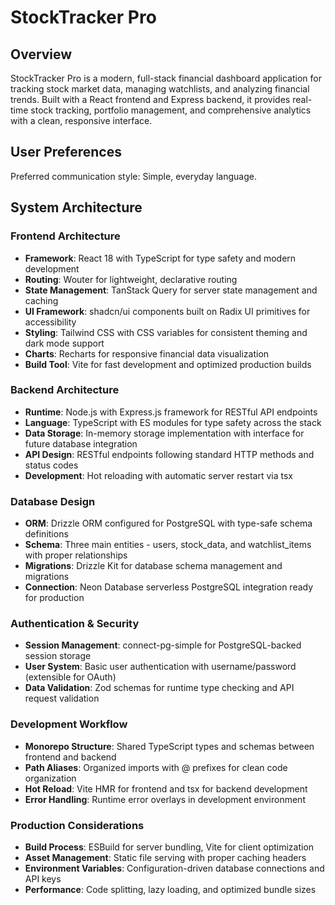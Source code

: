 # StockTracker Pro

## Overview

StockTracker Pro is a modern, full-stack financial dashboard application for tracking stock market data, managing watchlists, and analyzing financial trends. Built with a React frontend and Express backend, it provides real-time stock tracking, portfolio management, and comprehensive analytics with a clean, responsive interface.

## User Preferences

Preferred communication style: Simple, everyday language.

## System Architecture

### Frontend Architecture
- **Framework**: React 18 with TypeScript for type safety and modern development
- **Routing**: Wouter for lightweight, declarative routing
- **State Management**: TanStack Query for server state management and caching
- **UI Framework**: shadcn/ui components built on Radix UI primitives for accessibility
- **Styling**: Tailwind CSS with CSS variables for consistent theming and dark mode support
- **Charts**: Recharts for responsive financial data visualization
- **Build Tool**: Vite for fast development and optimized production builds

### Backend Architecture  
- **Runtime**: Node.js with Express.js framework for RESTful API endpoints
- **Language**: TypeScript with ES modules for type safety across the stack
- **Data Storage**: In-memory storage implementation with interface for future database integration
- **API Design**: RESTful endpoints following standard HTTP methods and status codes
- **Development**: Hot reloading with automatic server restart via tsx

### Database Design
- **ORM**: Drizzle ORM configured for PostgreSQL with type-safe schema definitions
- **Schema**: Three main entities - users, stock_data, and watchlist_items with proper relationships
- **Migrations**: Drizzle Kit for database schema management and migrations
- **Connection**: Neon Database serverless PostgreSQL integration ready for production

### Authentication & Security
- **Session Management**: connect-pg-simple for PostgreSQL-backed session storage
- **User System**: Basic user authentication with username/password (extensible for OAuth)
- **Data Validation**: Zod schemas for runtime type checking and API request validation

### Development Workflow
- **Monorepo Structure**: Shared TypeScript types and schemas between frontend and backend
- **Path Aliases**: Organized imports with @ prefixes for clean code organization
- **Hot Reload**: Vite HMR for frontend and tsx for backend development
- **Error Handling**: Runtime error overlays in development environment

### Production Considerations
- **Build Process**: ESBuild for server bundling, Vite for client optimization
- **Asset Management**: Static file serving with proper caching headers
- **Environment Variables**: Configuration-driven database connections and API keys
- **Performance**: Code splitting, lazy loading, and optimized bundle sizes
